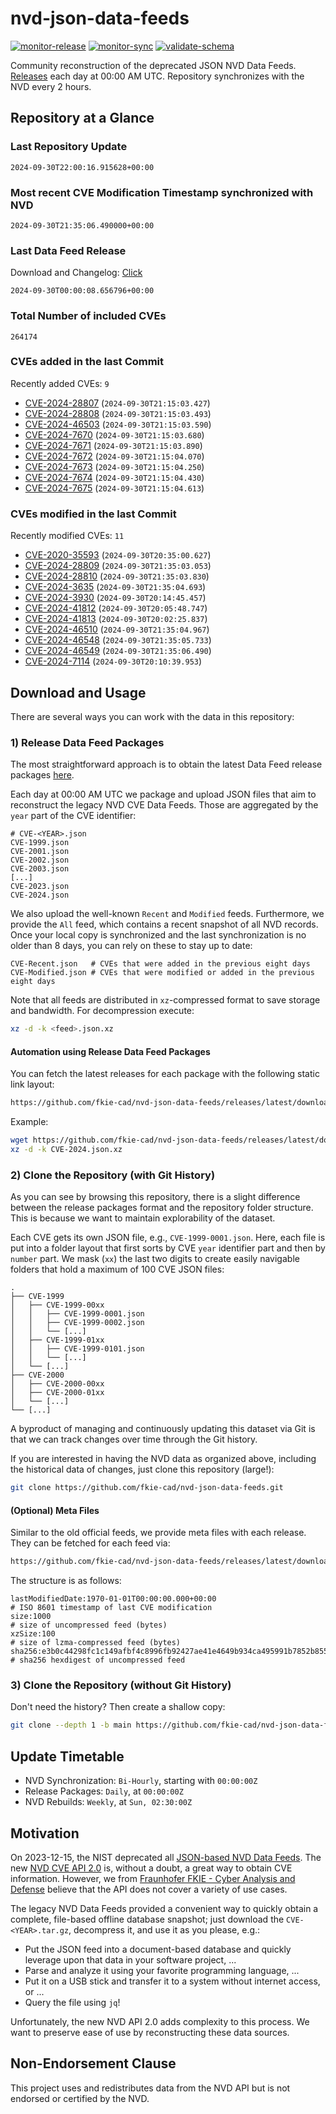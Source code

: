 # nvd-json-data-feeds

[![monitor-release](https://github.com/fkie-cad/nvd-json-data-feeds/actions/workflows/monitor_release.yml/badge.svg)](https://github.com/fkie-cad/nvd-json-data-feeds/actions/workflows/monitor_release.yml)
[![monitor-sync](https://github.com/fkie-cad/nvd-json-data-feeds/actions/workflows/monitor_sync.yml/badge.svg)](https://github.com/fkie-cad/nvd-json-data-feeds/actions/workflows/monitor_sync.yml)
[![validate-schema](https://github.com/fkie-cad/nvd-json-data-feeds/actions/workflows/validate_schema.yml/badge.svg)](https://github.com/fkie-cad/nvd-json-data-feeds/actions/workflows/validate_schema.yml)

Community reconstruction of the deprecated JSON NVD Data Feeds.
[Releases](https://github.com/fkie-cad/nvd-json-data-feeds/releases/latest) each day at 00:00 AM UTC.
Repository synchronizes with the NVD every 2 hours.

## Repository at a Glance

### Last Repository Update

```plain
2024-09-30T22:00:16.915628+00:00
```

### Most recent CVE Modification Timestamp synchronized with NVD

```plain
2024-09-30T21:35:06.490000+00:00
```

### Last Data Feed Release

Download and Changelog: [Click](https://github.com/fkie-cad/nvd-json-data-feeds/releases/latest)

```plain
2024-09-30T00:00:08.656796+00:00
```

### Total Number of included CVEs

```plain
264174
```

### CVEs added in the last Commit

Recently added CVEs: `9`

- [CVE-2024-28807](CVE-2024/CVE-2024-288xx/CVE-2024-28807.json) (`2024-09-30T21:15:03.427`)
- [CVE-2024-28808](CVE-2024/CVE-2024-288xx/CVE-2024-28808.json) (`2024-09-30T21:15:03.493`)
- [CVE-2024-46503](CVE-2024/CVE-2024-465xx/CVE-2024-46503.json) (`2024-09-30T21:15:03.590`)
- [CVE-2024-7670](CVE-2024/CVE-2024-76xx/CVE-2024-7670.json) (`2024-09-30T21:15:03.680`)
- [CVE-2024-7671](CVE-2024/CVE-2024-76xx/CVE-2024-7671.json) (`2024-09-30T21:15:03.890`)
- [CVE-2024-7672](CVE-2024/CVE-2024-76xx/CVE-2024-7672.json) (`2024-09-30T21:15:04.070`)
- [CVE-2024-7673](CVE-2024/CVE-2024-76xx/CVE-2024-7673.json) (`2024-09-30T21:15:04.250`)
- [CVE-2024-7674](CVE-2024/CVE-2024-76xx/CVE-2024-7674.json) (`2024-09-30T21:15:04.430`)
- [CVE-2024-7675](CVE-2024/CVE-2024-76xx/CVE-2024-7675.json) (`2024-09-30T21:15:04.613`)


### CVEs modified in the last Commit

Recently modified CVEs: `11`

- [CVE-2020-35593](CVE-2020/CVE-2020-355xx/CVE-2020-35593.json) (`2024-09-30T20:35:00.627`)
- [CVE-2024-28809](CVE-2024/CVE-2024-288xx/CVE-2024-28809.json) (`2024-09-30T21:35:03.053`)
- [CVE-2024-28810](CVE-2024/CVE-2024-288xx/CVE-2024-28810.json) (`2024-09-30T21:35:03.830`)
- [CVE-2024-3635](CVE-2024/CVE-2024-36xx/CVE-2024-3635.json) (`2024-09-30T21:35:04.693`)
- [CVE-2024-3930](CVE-2024/CVE-2024-39xx/CVE-2024-3930.json) (`2024-09-30T20:14:45.457`)
- [CVE-2024-41812](CVE-2024/CVE-2024-418xx/CVE-2024-41812.json) (`2024-09-30T20:05:48.747`)
- [CVE-2024-41813](CVE-2024/CVE-2024-418xx/CVE-2024-41813.json) (`2024-09-30T20:02:25.837`)
- [CVE-2024-46510](CVE-2024/CVE-2024-465xx/CVE-2024-46510.json) (`2024-09-30T21:35:04.967`)
- [CVE-2024-46548](CVE-2024/CVE-2024-465xx/CVE-2024-46548.json) (`2024-09-30T21:35:05.733`)
- [CVE-2024-46549](CVE-2024/CVE-2024-465xx/CVE-2024-46549.json) (`2024-09-30T21:35:06.490`)
- [CVE-2024-7114](CVE-2024/CVE-2024-71xx/CVE-2024-7114.json) (`2024-09-30T20:10:39.953`)


## Download and Usage

There are several ways you can work with the data in this repository:

### 1) Release Data Feed Packages

The most straightforward approach is to obtain the latest Data Feed release packages [here](https://github.com/fkie-cad/nvd-json-data-feeds/releases/latest).

Each day at 00:00 AM UTC we package and upload JSON files that aim to reconstruct the legacy NVD CVE Data Feeds.
Those are aggregated by the `year` part of the CVE identifier:

```
# CVE-<YEAR>.json
CVE-1999.json
CVE-2001.json
CVE-2002.json
CVE-2003.json
[...]
CVE-2023.json
CVE-2024.json
```

We also upload the well-known `Recent` and `Modified` feeds.
Furthermore, we provide the `All` feed, which contains a recent snapshot of all NVD records.
Once your local copy is synchronized and the last synchronization is no older than 8 days, you can rely on these to stay up to date:

```plain
CVE-Recent.json   # CVEs that were added in the previous eight days
CVE-Modified.json # CVEs that were modified or added in the previous eight days
```

Note that all feeds are distributed in `xz`-compressed format to save storage and bandwidth.
For decompression execute:

```sh
xz -d -k <feed>.json.xz
```

#### Automation using Release Data Feed Packages

You can fetch the latest releases for each package with the following static link layout:

```sh
https://github.com/fkie-cad/nvd-json-data-feeds/releases/latest/download/CVE-<YEAR>.json.xz
```

Example:

```sh
wget https://github.com/fkie-cad/nvd-json-data-feeds/releases/latest/download/CVE-2024.json.xz
xz -d -k CVE-2024.json.xz
```

### 2) Clone the Repository (with Git History)

As you can see by browsing this repository, there is a slight difference between the release packages format and the repository folder structure.
This is because we want to maintain explorability of the dataset.

Each CVE gets its own JSON file, e.g., `CVE-1999-0001.json`.
Here, each file is put into a folder layout that first sorts by CVE `year` identifier part and then by `number` part.
We mask (`xx`) the last two digits to create easily navigable folders that hold a maximum of 100 CVE JSON files:

```plain
.
├── CVE-1999
│   ├── CVE-1999-00xx
│   │   ├── CVE-1999-0001.json
│   │   ├── CVE-1999-0002.json
│   │   └── [...]
│   ├── CVE-1999-01xx
│   │   ├── CVE-1999-0101.json
│   │   └── [...]
│   └── [...]
├── CVE-2000
│   ├── CVE-2000-00xx
│   ├── CVE-2000-01xx
│   └── [...]
└── [...]
```

A byproduct of managing and continuously updating this dataset via Git is that we can track changes over time through the Git history.

If you are interested in having the NVD data as organized above, including the historical data of changes, just clone this repository (large!):

```sh
git clone https://github.com/fkie-cad/nvd-json-data-feeds.git
```

#### (Optional) Meta Files

Similar to the old official feeds, we provide meta files with each release. They can be fetched for each feed via:

```sh
https://github.com/fkie-cad/nvd-json-data-feeds/releases/latest/download/CVE-<YEAR>.meta
```

The structure is as follows:

```plain
lastModifiedDate:1970-01-01T00:00:00.000+00:00                          # ISO 8601 timestamp of last CVE modification
size:1000                                                               # size of uncompressed feed (bytes)
xzSize:100                                                              # size of lzma-compressed feed (bytes)
sha256:e3b0c44298fc1c149afbf4c8996fb92427ae41e4649b934ca495991b7852b855 # sha256 hexdigest of uncompressed feed
```

### 3) Clone the Repository (without Git History)

Don't need the history? Then create a shallow copy:

```sh
git clone --depth 1 -b main https://github.com/fkie-cad/nvd-json-data-feeds.git
```


## Update Timetable

* NVD Synchronization: `Bi-Hourly`, starting with `00:00:00Z`
* Release Packages: `Daily`, at `00:00:00Z`
* NVD Rebuilds: `Weekly`, at `Sun, 02:30:00Z`


## Motivation

On 2023-12-15, the NIST deprecated all [JSON-based NVD Data Feeds](https://nvd.nist.gov/vuln/data-feeds#divRetirementBanner-1).
The new [NVD CVE API 2.0](https://nvd.nist.gov/developers/vulnerabilities) is, without a doubt, a great way to obtain CVE information.
However, we from [Fraunhofer FKIE - Cyber Analysis and Defense](https://www.fkie.fraunhofer.de/en/departments/cad.html) believe that the API does not cover a variety of use cases.

The legacy NVD Data Feeds provided a convenient way to quickly obtain a complete, file-based offline database snapshot; just download the `CVE-<YEAR>.tar.gz`, decompress it, and use it as you please, e.g.:

- Put the JSON feed into a document-based database and quickly leverage upon that data in your software project, ...
- Parse and analyze it using your favorite programming language, ...
- Put it on a USB stick and transfer it to a system without internet access, or ...
- Query the file using `jq`!

Unfortunately, the new NVD API 2.0 adds complexity to this process.
We want to preserve ease of use by reconstructing these data sources.

## Non-Endorsement Clause

This project uses and redistributes data from the NVD API but is not endorsed or certified by the NVD.